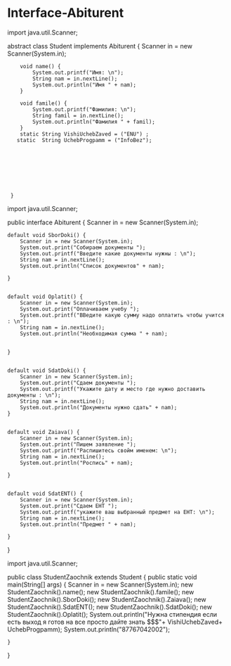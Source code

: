 # Interface-Abiturent
import java.util.Scanner;

 abstract class Student implements Abiturent {
     Scanner in = new Scanner(System.in);

        void name() {
            System.out.printf("Имя: \n");
            String nam = in.nextLine();
            System.out.println("Имя " + nam);
        }

        void famile() {
            System.out.printf("Фамилия: \n");
            String famil = in.nextLine();
            System.out.println("Фамилия " + famil);
        }
        static String VishiUchebZaved = ("ENU") ;
       static  String UchebProgpamm = ("InfoBez");








     }




import java.util.Scanner;

public interface Abiturent {
    Scanner in = new Scanner(System.in);

    default void SborDoki() {
        Scanner in = new Scanner(System.in);
        System.out.print("Собираем документы ");
        System.out.printf("Введите какие документы нужны : \n");
        String nam = in.nextLine();
        System.out.println("Список документов" + nam);

    }


    default void Oplatit() {
        Scanner in = new Scanner(System.in);
        System.out.print("Оплачиваем учебу ");
        System.out.printf("ВВедите какую сумму надо оплатить чтобы учится : \n");
        String nam = in.nextLine();
        System.out.println("Необходимая сумма " + nam);


    }


    default void SdatDoki() {
        Scanner in = new Scanner(System.in);
        System.out.print("Сдаем документы ");
        System.out.printf("Укажите дату и место где нужно доставить документы : \n");
        String nam = in.nextLine();
        System.out.println("Документы нужно сдать" + nam);
    }


    default void Zaiava() {
        Scanner in = new Scanner(System.in);
        System.out.print("Пишем заявление ");
        System.out.printf("Распишитесь свойм именем: \n");
        String nam = in.nextLine();
        System.out.println("Роспись" + nam);

    }


    default void SdatENT() {
        Scanner in = new Scanner(System.in);
        System.out.print("Сдаем ЕНТ ");
        System.out.printf("укажите ваш выбранный предмет на ЕНТ: \n");
        String nam = in.nextLine();
        System.out.println("Предмет " + nam);

    }
}

 
 
import java.util.Scanner;

public class StudentZaochnik extends Student  {
    public static void main(String[] args) {
        Scanner in = new Scanner(System.in);
        new StudentZaochnik().name();
        new StudentZaochnik().famile();
        new StudentZaochnik().SborDoki();
       new StudentZaochnik().Zaiava();
       new StudentZaochnik().SdatENT();
       new StudentZaochnik().SdatDoki();
       new StudentZaochnik().Oplatit();
        System.out.println("Нужна стипендия если есть выход я готов на все просто дайте знать $$$"+ VishiUchebZaved+ UchebProgpamm);
        System.out.println("87767042002");

    }

}

